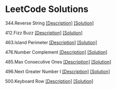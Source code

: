 # LeetCode Solutions

344.Reverse String [[Description]](https://leetcode.com/problems/reverse-string/#/description)  [[Solution]](https://github.com/sunshineatnoon/LeetCode/blob/master/344ReverseString.py)

412.Fizz Buzz [[Description]](https://leetcode.com/problems/fizz-buzz/#/description)  [[Solution]](https://github.com/sunshineatnoon/LeetCode/blob/master/412FuzzBuzz.py)

463.Island Perimeter [[Description]](https://leetcode.com/problems/island-perimeter/#/description)  [[Solution]](https://github.com/sunshineatnoon/LeetCode/blob/master/463IslandPrimeter.py)

476.Number Complement  [[Description]](https://leetcode.com/problems/number-complement/#/description)  [[Solution]](https://github.com/sunshineatnoon/LeetCode/blob/master/476NumberCompelement.py)

485.Max Consecutive Ones  [[Description]](https://leetcode.com/problems/max-consecutive-ones/#/description)  [[Solution]](https://github.com/sunshineatnoon/LeetCode/blob/master/485MaxConsecutiveOnes.py)

496.Next Greater Number I  [[Description]](https://leetcode.com/problems/next-greater-element-i/#/description)  [[Solution]](https://github.com/sunshineatnoon/LeetCode/blob/master/496NextGreaterElement.py)

500.Keyboard Row [[Description]](https://leetcode.com/problems/keyboard-row/#/description) [[Solution]](https://github.com/sunshineatnoon/LeetCode/blob/master/500KeyboardRow.py)
